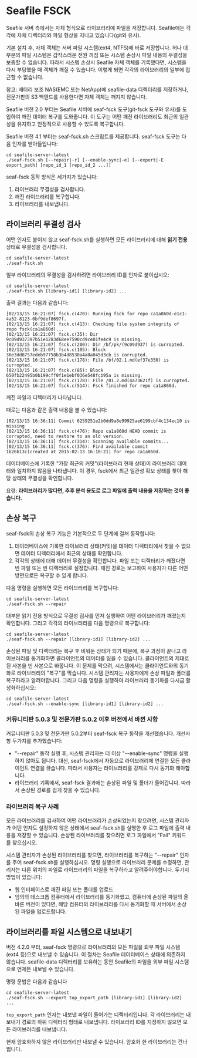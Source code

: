 # Seafile FSCK

Seafile 서버 측에서는 자체 형식으로 라이브러리에 파일을 저장합니다. Seafile에는 각각에 자체 디렉터리와 파일 형상을 지니고 있습니다(git와 유사).

기본 설치 후, 자체 객체는 서버 파일 시스템(ext4, NTFS)에 바로 저장합니다. 허나 대부분의 파일 시스템은 갑작스러운 전원 꺼짐 또는 시스템 손상시 파일 내용의 무결성을 보증할 수 없습니다. 따라서 시스템 손상시 Seafile 자체 객체를 기록했다면, 시스템을 다시 부팅했을 때 객체가 깨질 수 있습니다. 이렇게 되면 각각의 라이브러리의 일부에 접근할 수 없습니다.

참고: 배터리 보조 NAS(EMC 또는 NetApp)에 seafile-data 디렉터리를 저장하거나, 전문가판의 S3 백엔드를 사용한다면 자체 객체는 깨지지 않습니다.

Seafile 버전 2.0 부터는 Seafile 서버에 seaf-fsck 도구(git-fsck 도구와 유사)를 도입하여 깨진 데이터 복구를 도와줍니다. 이 도구는 어떤 깨진 라이브러리도 최근의 일관성을 유지하고 안정적으로 사용할 수 있도록 복구합니다.

Seafile 버전 4.1 부터는 seaf-fsck.sh 스크립트를 제공합니다. seaf-fsck 도구는 다음 인자를 받아들입니다:

```
cd seafile-server-latest
./seaf-fsck.sh [--repair|-r] [--enable-sync|-e] [--export|-E export_path] [repo_id_1 [repo_id_2 ...]]
```

seaf-fsck 동작 방식은 세가지가 있습니다:

1.  라이브러리 무결성을 검사합니다.
2. 깨진 라이브러리를 복구합니다.
3. 라이브러리를 내보냅니다.

## 라이브러리 무결성 검사

어떤 인자도 붙이지 않고 seaf-fsck.sh를 실행하면 모든 라이브러리에 대해 **읽기 전용** 상태로 무결성을 검사합니다.

```
cd seafile-server-latest
./seaf-fsck.sh
```

일부 라이브러리의 무결성을 검사하려면 라이브러리 ID를 인자로 붙이십시오:

```
cd seafile-server-latest
./seaf-fsck.sh [library-id1] [library-id2] ...
```

출력 결과는 다음과 같습니다:

```
[02/13/15 16:21:07] fsck.c(470): Running fsck for repo ca1a860d-e1c1-4a52-8123-0bf9def8697f.
[02/13/15 16:21:07] fsck.c(413): Checking file system integrity of repo fsck(ca1a860d)...
[02/13/15 16:21:07] fsck.c(35): Dir 9c09d937397b51e1283d68ee7590cd9ce01fe4c9 is missing.
[02/13/15 16:21:07] fsck.c(200): Dir /bf/pk/(9c09d937) is curropted.
[02/13/15 16:21:07] fsck.c(105): Block 36e3dd8757edeb97758b3b4d8530a4a8a045d3cb is corrupted.
[02/13/15 16:21:07] fsck.c(178): File /bf/02.1.md(ef37e350) is curropted.
[02/13/15 16:21:07] fsck.c(85): Block 650fb22495b0b199cff0f1e1ebf036e548fcb95a is missing.
[02/13/15 16:21:07] fsck.c(178): File /01.2.md(4a73621f) is curropted.
[02/13/15 16:21:07] fsck.c(514): Fsck finished for repo ca1a860d.
```

깨진 파일과 디렉터리가 나타납니다.

때로는 다음과 같은 출력 내용을 볼 수 있습니다:

```
[02/13/15 16:36:11] Commit 6259251e2b0dd9a8e99925ae6199cbf4c134ec10 is missing
[02/13/15 16:36:11] fsck.c(476): Repo ca1a860d HEAD commit is corrupted, need to restore to an old version.
[02/13/15 16:36:11] fsck.c(314): Scanning available commits...
[02/13/15 16:36:11] fsck.c(376): Find available commit 1b26b13c(created at 2015-02-13 16:10:21) for repo ca1a860d.
```

데이터베이스에 기록한 "가장 최근의 커밋"(라이브러리 현재 상태)이 라이브러리 데이터와 일치하지 않음을 나타냅니다. 이 경우, fsck에서 최근 일관성 확보 상태를 찾아 해당 상태의 무결성을 확인합니다.

요령: **라이브러리가 많다면, 추후 분석 용도로 로그 파일에 출력 내용을 저장하는 것이 좋습니다.**

## 손상 복구

seaf-fsck의 손상 복구 기능은 기본적으로 두 단계에 걸쳐 동작합니다:

1. 데이터베이스에 기록한 라이브러리 상태(커밋)을 데이터 디렉터리에서 찾을 수 없으면 데이터 디렉터리에서 최근의 상태를 확인합니다.
2. 각각의 상태에 대해 데이터 무결성을 확인합니다. 파일 또는 디렉터리가 깨졌다면 빈 파일 또는 빈 디렉터리로 설정합니다. 깨진 경로는 보고하여 사용자가 다른 어떤 방편으로든 복구할 수 있게 합니다.

다음 명령을 실행하면 모든 라이브러리를 복구합니다:

```
cd seafile-server-latest
./seaf-fsck.sh --repair
```

대부분 읽기 전용 방식으로 무결성 검사를 먼저 실행하여 어떤 라이브러리가 깨졌는지 확인합니다. 그리고 각각의 라이브러리를 다음 명령으로 복구합니다:

```
cd seafile-server-latest
./seaf-fsck.sh --repair [library-id1] [library-id2] ...
```

손상된 파일 및 디렉터리는 복구 후 비워둔 상태가 되기 때문에, 복구 과정이 끝나고 라이브러리를 동기화하면 클라이언트의 데이터를 잃을 수 있습니다. 클라이언트의 제대로 된 사본을 빈 사본으로 바꿉니다. 이 문제를 막으려, 시스템에서는 클라이언트와의 동기화로 라이브러리의 "복구"를 막습니다. 시스템 관리자는 사용자에게 손상 파일과 폴더를 복구하라고 알려야합니다. 그리고 다음 명령을 실행하여 라이브러리 동기화를 다시금 활성화하십시오:

```
cd seafile-server-latest
./seaf-fsck.sh --enable-sync [library-id1] [library-id2] ...
```

### 커뮤니티판 5.0.3 및 전문가판 5.0.2 이후 버전에서 바뀐 사항

커뮤니티판 5.0.3 및 전문가판 5.0.2부터 seaf-fsck 복구 동작을 개선했습니다. 개선사항 두가지를 추가했습니다:

- "--repair" 동작 실행 후, 시스템 관리자는 더 이상 "--enable-sync" 명령을 실행하지 않아도 됩니다. 대신, seaf-fsck에서 자동으로 라이브러리에 연결한 모든 클라이언트 연결을 끊습니다. 따라서 사용자는 라이브러리를 강제로 다시 동기화 해야합니다.
- 라이브러리 기록에서, seaf-fsck 결과에는 손상된 파일 및 폴더가 들어갑니다. 따라서 손상된 경로를 쉽게 찾을 수 있습니다.

### 라이브러리 복구 사례

모든 라이브러리를 검사하여 어떤 라이브러리가 손상되었는지 찾으려면, 시스템 관리자가 어떤 인자도 설정하지 않은 상태에서 seaf-fsck.sh를 실행한 후 로그 파일에 출력 내용을 저장할 수 있습니다. 손상된 라이브러리를 찾으려면 로그 파일에서 "Fail" 키워드를 찾으십시오.

시스템 관리자가 손상된 라이브러리를 찾으면, 라이브러리를 복구하는 "--repair" 인자를 주어 seaf-fsck.sh를 실행하십시오. 명령 실행으로 라이브러리 문제를 수정하면, 관리자는 다른 위치의 파일로 라이브러리의 파일을 복구하라고 알려주어야합니다. 두가지 방법이 있습니다:

- 웹 인터페이스로 깨진 파일 또는 폴더를 업로드
- 임의의 데스크톱 컴퓨터에서 라이브러리를 동기화했고, 컴퓨터에 손상된 파일의 올바른 버전이 있다면, 해당 컴퓨터의 라이브러리를 다시 동기화할 때 서버에서 손상된 파일을 업로드합니다.

## 라이브러리를 파일 시스템으로 내보내기

버전 4.2.0 부터, seaf-fsck 명령으로 라이브러리의 모든 파일을 외부 파일 시스템(ext4 등)으로 내보낼 수 있습니다. 이 절차는 Seafile 데이터베이스 상태에 의존하지 않습니다. seafile-data 디렉터리를 보유하는 동안 Seafile의 파일을 외부 파일 시스템으로 언제든 내보낼 수 있습니다.

명령 문법은 다음과 같습니다

```
cd seafile-server-latest
./seaf-fsck.sh --export top_export_path [library-id1] [library-id2] ...
```

`top_export_path` 인자는 내보낸 파일이 들어가는 디렉터리입니다. 각 라이브러리는 내보내기 경로의 하위 디렉터리 형태로 내보냅니다. 라이브러리 ID를 지정하지 않으면 모든 라이브러리를 내보냅니다.

현재 암호화하지 않은 라이브러리만 내보낼 수 있습니다. 암호화 한 라이브러리는 건너뜁니다.


